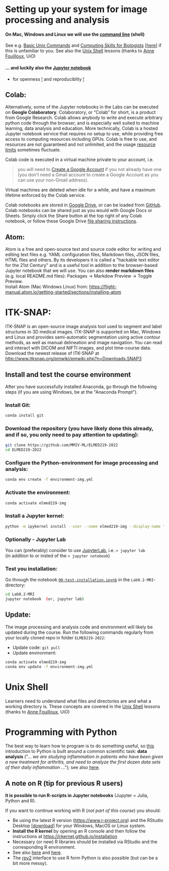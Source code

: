 # Setting up your system for image processing and analysis


#### On Mac, Windows and Linux we will use the [command line](https://en.wikipedia.org/wiki/Command-line_interface#Command-line_interpreter) (shell)
See e.g. [Basic Unix Commands](https://people.duke.edu/~ccc14/pcfb/unix.html) and [Computing Skills for Biologists](https://computingskillsforbiologists.com) [[here](https://github.com/CSB-book/CSB)] if this is unfamiliar to you. See also the
[Unix Shell](http://swcarpentry.github.io/shell-novice) lessons (thanks to [Anne Fouilloux](https://www.mn.uio.no/geo/english/people/adm/annefou), UiO)

#### ... and luckily also the [Jupyter notebook](https://www.nature.com/articles/d41586-018-07196-1)
- for openness [!](https://www.nature.com/news/interactive-notebooks-sharing-the-code-1.16261) and reproduciblity [!](https://arxiv.org/pdf/1810.08055.pdf)


## Colab:
Alternatively, some of the Jupyter notebooks in the Labs can be executed on **Google Colaboratory**. Colaboratory, or “Colab” for short, is a product from Google Research. Colab allows anybody to write and execute arbitrary python code through the browser, and is especially well suited to machine learning, data analysis and education. More technically, Colab is a hosted Jupyter notebook service that requires no setup to use, while providing free access to computing resources including GPUs. Colab is free to use, and resources are not guaranteed and not unlimited, and the usage [resource limits](https://research.google.com/colaboratory/faq.html#resource-limits) sometimes fluctuate.

Colab code is executed in a virtual machine private to your account, i.e.

> you will need to [Create a Google Account](https://support.google.com/accounts/answer/27441?hl=en) if you not already have one (you don't need a Gmail account to create a Google Account as you can use your non-Gmail address).

Virtual machines are deleted when idle for a while, and have a maximum lifetime enforced by the Colab service.

Colab notebooks are stored in [Google Drive](https://drive.google.com/drive/my-drive), or can be loaded from [GitHub](https://github.com). Colab notebooks can be shared just as you would with Google Docs or Sheets. Simply click the Share button at the top right of any Colab notebook, or follow these Google Drive [file sharing instructions](https://support.google.com/drive/answer/2494822?co=GENIE.Platform%3DDesktop&hl=en).




## Atom:
Atom is a free and open-source text and source code editor for writing and editing text files e.g. YAML configuration files, Markdown files, JSON files, HTML files and others. By its developers it is called a "hackable text editor for the 21st Century" and is a useful tool in addition to the browser-based Jupyter notebook that we will use.
You can also **render markdown files** (e.g. local README.md files): Packages -> Markdow Preview -> Toggle Preview.<br>
Install Atom (Mac Windows Linux) from: https://flight-manual.atom.io/getting-started/sections/installing-atom

# ITK-SNAP:
ITK-SNAP is an open-source image analysis tool used to segment and label structures in 3D medical images. ITK-SNAP is supported on Mac, Windows and Linux and provides semi-automatic segmentation using active contour methods, as well as manual delineation and image navigation. You can read and interact with DICOM and NIFTI images, and plot time-course data. Download the newest release of ITK-SNAP at http://www.itksnap.org/pmwiki/pmwiki.php?n=Downloads.SNAP3


## Install and test the course environment

After you have successfully installed Anaconda, go through the following steps (if you are using Windows, be at the "Anaconda Prompt").

### Install Git:
```bash
conda install git
```
### Download the repository (you have likely done this already, and if so, you only need to pay attention to updating):
```bash
git clone https://github.com/MMIV-ML/ELMED219-2022
cd ELMED219-2022
```
### Configure the Python-environment for image processing and analysis:
```bash
conda env create -f environment-img.yml
```

### Activate the environment:
```bash
conda activate elmed219-img
```

### Install a Jupyter kernel:
```bash
python -m ipykernel install --user --name elmed219-img --display-name "ELMED219-IMG"
```

### Optionally - Jupyter Lab
You can (preferably) consider to use [JupyterLab](https://github.com/jupyterlab/jupyterlab), i.e. `> jupyter lab` <br>
(in addition to or insted of the `> jupyter notebook`)


### Test you installation:
Go through the notebook [`00-test-installation.ipynb`](https://nbviewer.jupyter.org/github/MMIV-ML/ELMED219-2022/blob/main/Lab0.2-MRI/00-test-installation.ipynb) in the `Lab0.2-MRI`-directory:
```bash
cd Lab0.2-MRI
jupyter notebook  (or, jupyter lab)
```

## Update:
The image processing and analysis code and environment will likely be updated during the course. Run the following commands regularly from your locally cloned repo in folder `ELMED219-2022`:
* Update code: `git pull`
* Update environment:
```bash
conda activate elmed219-img
conda env update -f environment-img.yml
```

# Unix Shell

Learners need to understand what files and directories are and what a working directory is. These concepts are covered in the
[Unix Shell](http://swcarpentry.github.io/shell-novice) lessons (thanks to [Anne Fouilloux](https://www.mn.uio.no/geo/english/people/adm/annefou), UiO)

# Programming with Python

The best way to learn how to program is to do something useful, so [this](http://swcarpentry.github.io/python-novice-inflammation) introduction to Python is built around a common scientific task: **data analysis** ("... _we are studying inflammation in patients who have been given a new treatment for arthritis, and need to analyze the first dozen data sets of their daily inflammation_ ..."); see also [here](https://github.com/swcarpentry/python-novice-inflammation).


## A note on R (tip for previous R users)

**It is possible to run R-scripts in Jupyter notebooks**  (Jupyter = Julia, Python and R).

If you want to continue working with R (*not part of this course*) you should:

- Be using the latest R version (https://www.r-project.org) and the RStudio Desktop [[download](https://rstudio.com/products/rstudio/download)] for your Windows, MacOS or Linux system.
- **Install the R kernel** by opening an R console and then follow the instructions at https://irkernel.github.io/installation
- Necessary (or new) R libraries should be installed via RStudio and the corresponding R environment.
- See also [here](https://datatofish.com/r-jupyter-notebook) and [here](https://developers.refinitiv.com/article/setup-jupyter-notebook-r).
- The [rpy2](https://github.com/rpy2/rpy2) interface to use R form Python is also possible (but can be a bit more messy).
